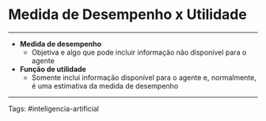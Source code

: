 
# Medida de Desempenho x Utilidade

---

- **Medida de desempenho**
	- Objetiva e algo que pode incluir informação não disponível para o agente
- **Função de utilidade**
	- Somente inclui informação disponível para o agente e, normalmente, é uma estimativa da medida de desempenho


---

Tags: #inteligencia-artificial

